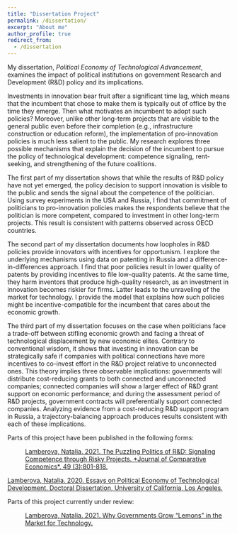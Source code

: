 ```yaml
---
title: "Dissertation Project"
permalink: /dissertation/
excerpt: "About me"
author_profile: true
redirect_from: 
  - /dissertation
---
```


<style>
  .col2 {
    columns: 2 200px;         /* number of columns and width in pixels*/
    -webkit-columns: 2 200px; /* chrome, safari */
    -moz-columns: 2 200px;    /* firefox */
  }
  .col3 {
    columns: 3 100px;
    -webkit-columns: 3 100px;
    -moz-columns: 3 100px;
  }
</style>

My dissertation, *Political Economy of Technological Advancement*, examines the impact of political institutions on government Research and Development (R&D) policy and its implications.

Investments in innovation bear fruit after a significant time lag, which means that the incumbent that chose to make them is typically out of office by the time they emerge. Then what motivates an incumbent to adopt such policies? Moreover, unlike other long-term projects  that are visible to the general public even before their completion (e.g., infrastructure construction or education reform), the implementation of pro-innovation policies is much less salient to the public. My research explores three possible mechanisms that explain the decision of the incumbent to pursue the policy of technological development: competence signaling, rent-seeking, and strengthening of the future coalitions.

The first part of my dissertation shows that while the results of R&D policy have not yet emerged, the policy decision to support innovation is visible to the public and sends the signal about the competence of the politician. Using survey experiments in the USA and Russia, I find that commitment of politicians to pro-innovation policies makes the respondents believe that the politician is more competent, compared to investment in other long-term projects. This result is consistent with patterns observed across OECD countries. 

The second part of my dissertation documents how loopholes in R&D policies provide innovators with incentives for opportunism. I explore the underlying mechanisms using data on patenting in Russia and a difference-in-differences approach. I find that poor policies result in lower quality of patents by providing incentives to file low-quality patents. At the same time, they harm inventors that produce high-quality research, as an investment in innovation becomes riskier for firms. Latter leads to the unraveling of the market for technology. I provide the model that explains how such policies might be incentive-compatible for the incumbent that cares about the economic growth. 

The third part of my dissertation focuses on the case when politicians face a trade-off between stifling economic growth and facing a threat of technological displacement by new economic elites. Contrary to conventional wisdom, it shows that investing in innovation can be strategically safe if companies with political connections have more incentives to co-invest effort in the R&D project relative to unconnected ones. This theory implies three observable implications: governments will distribute cost-reducing grants to both connected and unconnected companies; connected companies will show a larger effect of R&D grant support on economic performance; and during the assessment period of R&D projects, government contracts will preferentially support connected companies. Analyzing evidence from a cost-reducing R&D support program in Russia, a trajectory-balancing approach produces results consistent with each of these implications.

Parts of this project have been published in the following forms:

<p style="margin-left: 40px">
<a href="https:/doi.org/10.1016/j.jce.2021.01.002">Lamberova, Natalia. 2021. The Puzzling Politics of R&D: Signaling Competence through Risky Projects. *Journal of Comparative Economics*. 49 (3):801-818.</a>

<a href="https://escholarship.org/uc/item/16j0m353">Lamberova, Natalia. 2020. Essays on Political Economy of Technological Development. Doctoral Dissertation, University of California, Los Angeles.</a>
</p>

Parts of this project currently under review:

<p style="margin-left: 40px">
<a href="#under-review">Lamberova, Natalia. 2021. Why Governments Grow “Lemons” in the Market for Technology.</a>
</p>

<!--
  Findings Three significant findings emerged from my analysis.
First, under the assumption that policymakers value the economic outcomes of their policy, and that gains from holding office are not too high, there exists a separating equilibrium where high-skilled politicians invest in research and development, low-skilled politicians invest in less risky policies, while voters prefer pro-R&D politician. Survey experiments conducted in the USA and Russia are consistent with this result. This conclusion holds in a cross-country setting.

Second, politicians that are less concerned with reelection can generate rents from their R&D policy. In this case, government investment in R&D incentivizes the production of low-quality patents, that leads to the unraveling of the market for technologies. This finding is consistent with the evidence from the natural experiment in Russia.

Third, the government can influence long-term market power of companies, engaged in R&D, by providing direct government grants.

Contributions and Policy-implications
First, there is a large body of literature on the investigation of the impacts of government R&D policy on technological development, but no study examines the political constraints of incumbent engaging in long-term, risky and the not-very-visible policies. My dissertation suggests the number of incentives that could explain significant government funding directed to R&D.

Second, the study shows, that, depending on the set of political incentives, incumbents can choose specific tools of providing support for entities engaged in developing of new technologies, and these tools can determine the impact of government policy on the economy.

Third, it highlights the importance of political accountability for the technological development of countries.
  -->



